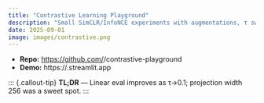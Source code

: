 ```yaml
---
title: "Contrastive Learning Playground"
description: "Small SimCLR/InfoNCE experiments with augmentations, τ sweeps, and ablations."
date: 2025-09-01
image: images/contrastive.png
---
```


- **Repo:** https://github.com/<you>/contrastive-playground  
- **Demo:** https://<your-demo>.streamlit.app

::: {.callout-tip}
**TL;DR** — Linear eval improves as τ→0.1; projection width 256 was a sweet spot.
:::
